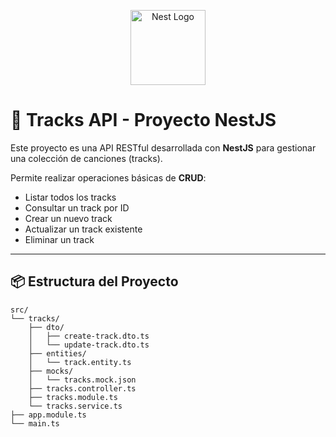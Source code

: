 <p align="center">
  <a href="http://nestjs.com/" target="blank"><img src="https://nestjs.com/img/logo-small.svg" width="120" alt="Nest Logo" /></a>
</p>

# 🎵 Tracks API - Proyecto NestJS

Este proyecto es una API RESTful desarrollada con **NestJS** para gestionar una colección de canciones (tracks).

Permite realizar operaciones básicas de **CRUD**:

- Listar todos los tracks
- Consultar un track por ID
- Crear un nuevo track
- Actualizar un track existente
- Eliminar un track

---

## 📦 Estructura del Proyecto

```plaintext
src/
└── tracks/
    ├── dto/
    │   ├── create-track.dto.ts
    │   └── update-track.dto.ts
    ├── entities/
    │   └── track.entity.ts
    ├── mocks/
    │   └── tracks.mock.json
    ├── tracks.controller.ts
    ├── tracks.module.ts
    └── tracks.service.ts
├── app.module.ts
└── main.ts